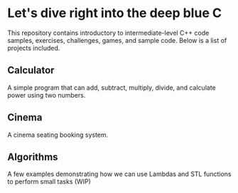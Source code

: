 # Let's dive right into the deep blue C
This repository contains introductory to intermediate-level C++ code samples, exercises, challenges, games, and sample code. Below is a list of projects included.

## Calculator
A simple program that can add, subtract, multiply, divide, and calculate power using two numbers.

## Cinema
A cinema seating booking system.

## Algorithms
A few examples demonstrating how we can use Lambdas and STL functions to perform small tasks (WIP)
